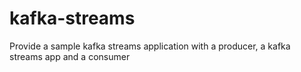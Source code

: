 # kafka-streams
Provide a sample kafka streams application with a producer, a kafka streams app and a consumer
